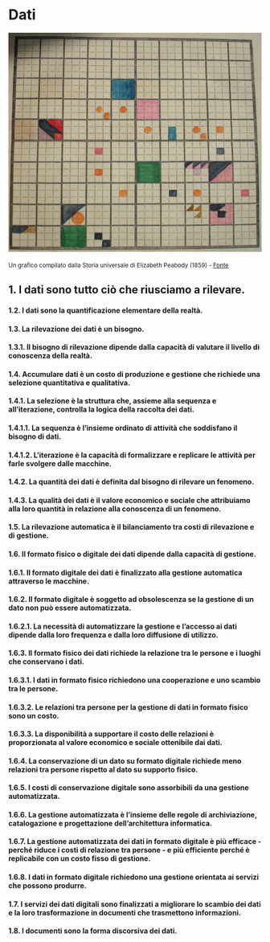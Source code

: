 # Dati

![Un grafico compilato dalla Storia universale di Elizabeth Peabody](../assets/images/dsc02860.jpg)

<small>Un grafico compilato dalla Storia universale di Elizabeth Peabody (1859) - [Fonte](https://beinecke.library.yale.edu/article/visualizing-history)</small>

## 1. I dati sono tutto ciò che riusciamo a rilevare.
#### 1.2. I dati sono la quantificazione elementare della realtà.
#### 1.3. La rilevazione dei dati è un bisogno.
#### 1.3.1. Il bisogno di rilevazione dipende dalla capacità di valutare il livello di conoscenza della realtà.
#### 1.4. Accumulare dati è un costo di produzione e gestione che richiede una selezione quantitativa e qualitativa.
#### 1.4.1. La selezione è la struttura che, assieme alla sequenza e all’iterazione, controlla la logica della raccolta dei dati.
#### 1.4.1.1. La sequenza è l’insieme ordinato di attività che soddisfano il bisogno di dati.
#### 1.4.1.2. L’iterazione è la capacità di formalizzare e replicare le attività per farle svolgere dalle macchine.
#### 1.4.2. La quantità dei dati è definita dal bisogno di rilevare un fenomeno.
#### 1.4.3. La qualità dei dati è il valore economico e sociale che attribuiamo alla loro quantità in relazione alla conoscenza di un fenomeno.
#### 1.5. La rilevazione automatica è il bilanciamento tra costi di rilevazione e di gestione.
#### 1.6. Il formato fisico o digitale dei dati dipende dalla capacità di gestione.
#### 1.6.1. Il formato digitale dei dati è finalizzato alla gestione automatica attraverso le macchine.
#### 1.6.2. Il formato digitale è soggetto ad obsolescenza se la gestione di un dato non può essere automatizzata.
#### 1.6.2.1. La necessità di automatizzare la gestione e l’accesso ai dati dipende dalla loro frequenza e dalla loro diffusione di utilizzo.
#### 1.6.3. Il formato fisico dei dati richiede la relazione tra le persone e i luoghi che conservano i dati.
#### 1.6.3.1. I dati in formato fisico richiedono una cooperazione e uno scambio tra le persone.
#### 1.6.3.2. Le relazioni tra persone per la gestione di dati in formato fisico sono un costo.
#### 1.6.3.3. La disponibilità a supportare il costo delle relazioni è proporzionata al valore economico e sociale ottenibile dai dati.
#### 1.6.4. La conservazione di un dato su formato digitale richiede meno relazioni tra persone rispetto al dato su supporto fisico.
#### 1.6.5. I costi di conservazione digitale sono assorbibili da una gestione automatizzata.
#### 1.6.6. La gestione automatizzata è l’insieme delle regole di archiviazione, catalogazione e progettazione dell’architettura informatica.
#### 1.6.7. La gestione automatizzata dei dati in formato digitale è più efficace - perché riduce i costi di relazione tra persone - e più efficiente perché è replicabile con un costo fisso di gestione.
#### 1.6.8. I dati in formato digitale richiedono una gestione orientata ai servizi che possono produrre.
#### 1.7. I servizi dei dati digitali sono finalizzati a migliorare lo scambio dei dati e la loro trasformazione in documenti che trasmettono informazioni.
#### 1.8. I documenti sono la forma discorsiva dei dati.
